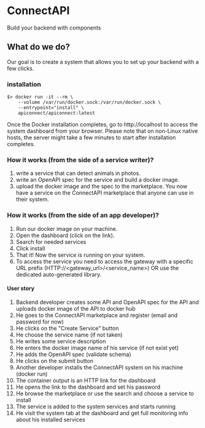 # ConnectAPI
Build your backend with components


## What do we do?
Our goal is to create a system that allows you to set up your backend with a few clicks.


### installation
```
$> docker run -it --rm \
    --volume /var/run/docker.sock:/var/run/docker.sock \
    --entrypoint="install" \
    apiconnect/apiconnect:latest
```
Once the Docker installation completes, go to http://localhost to access the system dashboard from your browser. Please note that on non-Linux native hosts, the server might take a few minutes to start after installation completes.


### How it works (from the side of a service writer)?
1. write a service that can detect animals in photos.
2. write an OpenAPI spec for the service and build a docker image.
3. upload the docker image and the spec to the marketplace.
You now have a service on the ConnectAPI marketplace that anyone can use in their system.

### How it works (from the side of an app developer)?
1. Run our docker image on your machine.
2. Open the dashboard (click on the link).
3. Search for needed services
4. Click install
5. That it! Now the service is running on your system.
6. To access the service you need to access the gateway with a specific URL prefix (HTTP://<gateway_url>/<service_name>)
OR use the dedicated auto-generated library.


#### User story
1. Backend developer creates some API and OpenAPI spec for the API and uploads docker image of the API to docker hub
2. He goes to the ConnectAPI marketplace and register (email and password for now)
3. He clicks on the "Create Service" button
4. He choose the service name (if not taken)
5. He writes some service description
6. He enters the docker image name of his service (if not exist yet)
7. He adds the OpenAPI spec (validate schema)
8. He clicks on the submit button
9. Another developer installs the ConnectAPI system on his machine (docker run)
10. The container output is an HTTP link for the dashboard
11. He opens the link to the dashboard and set his password
12. He browse the marketplace or use the search and choose a service to install
13. The service is added to the system services and starts running
14. He visit the system tab at the dashboard and get full monitoring info about his installed services
